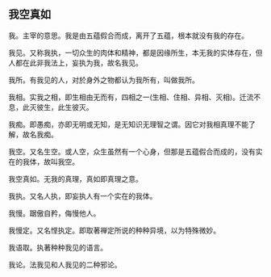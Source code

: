 ## 我空真如

我。主宰的意思。我是由五蕴假合而成，离开了五蕴，根本就没有我的存在。

我见。又称我执，一切众生的肉体和精神，都是因缘所生，本无我的实体存在，但人都在此非我法上，妄执为我，故名我见。

我所。有我见的人，对於身外之物都认为我所有，叫做我所。

我相。实我之相，即生相由无而有，四相之一(生相、住相、异相、灭相)。迁流不息，此灭彼生，此生彼灭。

我痴。即愚痴，亦即无明或无知，是无知识无理智之谓。因它对我相真理不能了解，故名我痴。

我空。又名生空。或人空，众生虽然有一个心身，但那是五蕴假合而成的，没有实在的我体，故叫我空。

我空真如。无我的真理，真如即真理之意。

我执。又名人执，即妄执人有一个实在的我体。

我慢。踞傲自矜，侮慢他人。

我慢定。又名悭执定。即取著禅定所说的种种异境，以为特殊微妙。

我语取。执著种种我见的语言。

我论。法我见和人我见的二种邪论。
